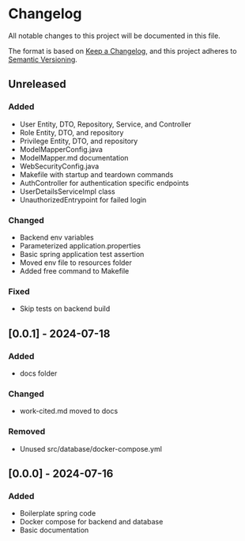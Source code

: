 # Changelog

All notable changes to this project will be documented in this file.

The format is based on [Keep a Changelog](https://keepachangelog.com/en/1.1.0/),
and this project adheres to [Semantic Versioning](https://semver.org/spec/v2.0.0.html).

## Unreleased

### Added
- User Entity, DTO, Repository, Service, and Controller
- Role Entity, DTO, and repository
- Privilege Entity, DTO, and repository
- ModelMapperConfig.java
- ModelMapper.md documentation
- WebSecurityConfig.java
- Makefile with startup and teardown commands
- AuthController for authentication specific endpoints
- UserDetailsServiceImpl class
- UnauthorizedEntrypoint for failed login

### Changed
- Backend env variables
- Parameterized application.properties
- Basic spring application test assertion
- Moved env file to resources folder
- Added free command to Makefile

### Fixed
- Skip tests on backend build

## [0.0.1] - 2024-07-18

### Added
- docs folder

### Changed
- work-cited.md moved to docs

### Removed
- Unused src/database/docker-compose.yml

## [0.0.0] - 2024-07-16

### Added
- Boilerplate spring code
- Docker compose for backend and database
- Basic documentation
